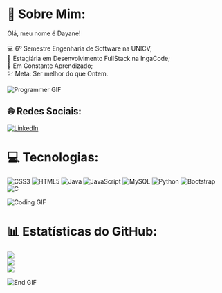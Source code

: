 # 💫 Sobre Mim:
Olá, meu nome é Dayane!<br><br>
💻 6º Semestre Engenharia de Software na UNICV;<br>
💼 Estagiária em Desenvolvimento FullStack na IngaCode;<br>
🚀 Em Constante Aprendizado;<br>
💹 Meta: Ser melhor do que Ontem.<br>

![Programmer GIF](https://media1.tenor.com/m/7bBINkQ326MAAAAd/animation-art.gif)


## 🌐 Redes Sociais:
[![LinkedIn](https://img.shields.io/badge/LinkedIn-%230077B5.svg?logo=linkedin&logoColor=white)](https://www.linkedin.com/in/dayane-rodrigues-ab49b41b4) 

# 💻 Tecnologias:
![CSS3](https://img.shields.io/badge/css3-%231572B6.svg?style=for-the-badge&logo=css3&logoColor=white) 
![HTML5](https://img.shields.io/badge/html5-%23E34F26.svg?style=for-the-badge&logo=html5&logoColor=white) 
![Java](https://img.shields.io/badge/java-%23ED8B00.svg?style=for-the-badge&logo=java&logoColor=white) 
![JavaScript](https://img.shields.io/badge/javascript-%23323330.svg?style=for-the-badge&logo=javascript&logoColor=%23F7DF1E) 
![MySQL](https://img.shields.io/badge/mysql-%2300f.svg?style=for-the-badge&logo=mysql&logoColor=white)
![Python](https://img.shields.io/badge/Python-000?style=for-the-badge&logo=python)
![Bootstrap](https://img.shields.io/badge/bootstrap-%23563D7C.svg?style=for-the-badge&logo=bootstrap&logoColor=white)
![C](https://img.shields.io/badge/C-000?style=for-the-badge&logo=c)

![Coding GIF](https://media.giphy.com/media/Y4ak9Ki2GZCbJxAnJD/giphy.gif)

# 📊 Estatísticas do GitHub:
![](https://github-readme-stats.vercel.app/api?username=Dayane2706&theme=tokyonight&hide_border=false&include_all_commits=false&count_private=false)<br/>
![](https://github-readme-streak-stats.herokuapp.com/?user=Dayane2706&theme=tokyonight&hide_border=false)<br/>
![](https://github-readme-stats.vercel.app/api/top-langs/?username=Dayane2706&theme=tokyonight&hide_border=false&include_all_commits=false&count_private=false&layout=compact)

![End GIF](https://media.giphy.com/media/l0HlPjezGYrK2U6Os/giphy.gif)

<!-- Proudly created with GPRM ( https://gprm.itsvg.in ) -->
